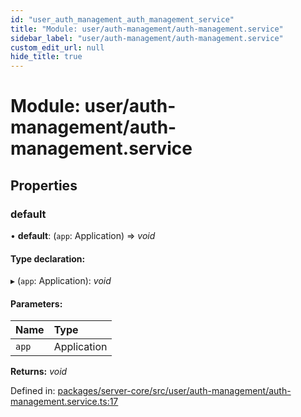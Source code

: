 ```yaml
---
id: "user_auth_management_auth_management_service"
title: "Module: user/auth-management/auth-management.service"
sidebar_label: "user/auth-management/auth-management.service"
custom_edit_url: null
hide_title: true
---
```


# Module: user/auth-management/auth-management.service

## Properties

### default

• **default**: (`app`: Application) => *void*

#### Type declaration:

▸ (`app`: Application): *void*

#### Parameters:

Name | Type |
:------ | :------ |
`app` | Application |

**Returns:** *void*

Defined in: [packages/server-core/src/user/auth-management/auth-management.service.ts:17](https://github.com/xr3ngine/xr3ngine/blob/673ad6a5f/packages/server-core/src/user/auth-management/auth-management.service.ts#L17)
